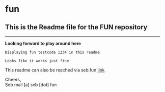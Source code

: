 # fun
## This is the Readme file for the FUN repository
---
**Looking forward to play around here**

```
Displaying fun testcode 1234 in this readme

Looks like it works just fine
```

This readme can also be reached via seb.fun [link](http://seb.fun) 

Cheers,  
Seb
mail [a] seb [dot] fun
